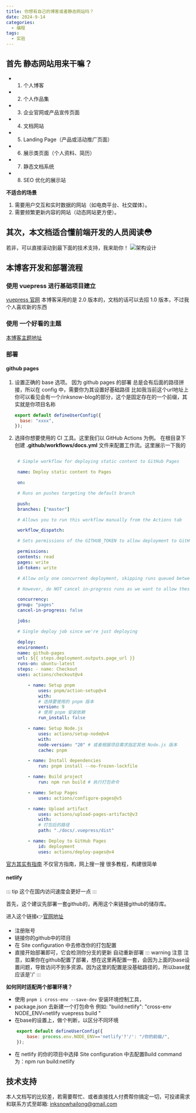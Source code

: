 ```yaml
---
title: 你想有自己的博客或者静态网站吗？
date: 2024-9-14
categories:
  - 编程
tags:
  - 实验
---
```


## 首先 静态网站用来干嘛？

- 1. 个人博客

- 2. 个人作品集

- 3. 企业官网或产品宣传页面

- 4. 文档网站

- 5. Landing Page（产品或活动推广页面）

- 6. 展示类页面（个人资料、简历）

- 7. 静态文档系统

- 8. SEO 优化的展示站

**不适合的场景**

1. 需要用户交互和实时数据的网站（如电商平台、社交媒体）。
2. 需要频繁更新内容的网站（动态网站更方便）。

## 其次，本文档适合懂前端开发的人员阅读😳
若非，可以直接滚动到最下面的技术支持，我来助你！
![架构设计](/images/ihelp.jpg)
## 本博客开发和部署流程

### 使用 vuepress 进行基础项目建立

[vuepress 官网](https://v2.vuepress.vuejs.org/zh/)
本博客采用的是 2.0 版本的，文档的话可以去招 1.0 版本，不过我个人喜欢新的东西

### 使用 一个好看的主题

[本博客主题地址](https://theme-reco.vuejs.press/)

### 部署

#### github pages

1. 设置正确的 base 选项。
   因为 github pages 的部署 总是会有后面的路径拼接，所以在 config 中，需要你为其设置好基础路径
   比如我当前这个url地址上你可以看见会有一个/inksnow-blog的部分，这个是固定存在的一个前缀，其实就是你项目名称
   ```js
   export default defineUserConfig({
     base: "xxxx",
   });
   ```
2. 选择你想要使用的 CI 工具。这里我们以 GitHub Actions 为例。
   在根目录下创建 **.github/workflows/docs.yml** 文件来配置工作流。这里展示一下我的
   ```yml

    # Simple workflow for deploying static content to GitHub Pages

    name: Deploy static content to Pages

    on:

    # Runs on pushes targeting the default branch

    push:
    branches: ["master"]

    # Allows you to run this workflow manually from the Actions tab

    workflow_dispatch:

    # Sets permissions of the GITHUB_TOKEN to allow deployment to GitHub Pages

    permissions:
    contents: read
    pages: write
    id-token: write

    # Allow only one concurrent deployment, skipping runs queued between the run in-progress and latest queued.

    # However, do NOT cancel in-progress runs as we want to allow these production deployments to complete.

    concurrency:
    group: "pages"
    cancel-in-progress: false

    jobs:

    # Single deploy job since we're just deploying

    deploy:
    environment:
    name: github-pages
    url: ${{ steps.deployment.outputs.page_url }}
    runs-on: ubuntu-latest
    steps: - name: Checkout
    uses: actions/checkout@v4

        - name: Setup pnpm
            uses: pnpm/action-setup@v4
            with:
            # 选择要使用的 pnpm 版本
            version: 9
            # 使用 pnpm 安装依赖
            run_install: false

        - name: Setup Node.js
            uses: actions/setup-node@v4
            with:
            node-version: "20" # 或者根据项目需求指定其他 Node.js 版本
            cache: pnpm

        - name: Install dependencies
            run: pnpm install --no-frozen-lockfile

        - name: Build project
            run: npm run build # 执行打包命令

        - name: Setup Pages
            uses: actions/configure-pages@v5

        - name: Upload artifact
            uses: actions/upload-pages-artifact@v3
            with:
            # 打包后的路径
            path: "./docs/.vuepress/dist"

        - name: Deploy to GitHub Pages
            id: deployment
            uses: actions/deploy-pages@v4
    ```
[官方其实有指南](https://pages.github.com/) 不仅官方指南，网上搜一搜 很多教程，构建很简单


#### netlify

::: tip
这个在国内访问速度会更好一点
:::

首先，这个建议先部署一套github的，再用这个来链接github的储存库。

进入这个链接👉[官网地址](https://app.netlify.com/)
- 注册账号
- 链接你的github中的项目
- 在 Site configuration 中去修改你的打包配置
- 直接开始部署即可，它会检测你分支的更新 自动重新部署
::: warning 注意
注意，如果你在github配置了部署，想在这里再配置一套，会因为上面的base设置问题，导致访问不到多资源。因为这里的配置是没基础路径的，所以base就应该是'/'
:::


**如何同时适配两个部署环境？**

- 使用 ```pnpm i cross-env --save-dev``` 安装环境控制工具，
- package.json 去新建一个打包命令 例如: "build:netlify": "cross-env NODE_ENV=netlify vuepress build "
- 在base的设置上，做个判断，以区分不同环境
```js
    export default defineUserConfig({
        base: process.env.NODE_ENV=='netlify'?'/': "/你的前缀/",
    });
   ```
- 在 netlify 的你的项目中选择 Site configuration 中去配置Build command 为：npm run build:netlify

##  技术支持

本人文档写的比较差，若需要帮忙、或者直接找人付费帮你搞定一切，可投递需求和联系方式至邮箱: inksnowhailong@gmail.com
